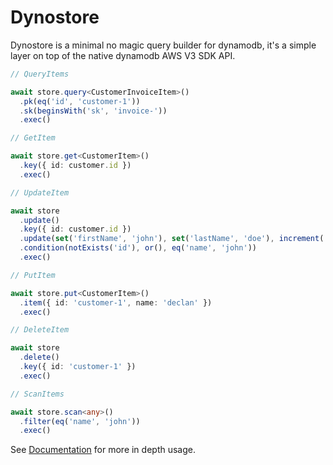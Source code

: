# Dynostore

Dynostore is a minimal no magic query builder for dynamodb, it's a simple layer on top of the native dynamodb AWS V3 SDK
API.

```ts
// QueryItems

await store.query<CustomerInvoiceItem>()
  .pk(eq('id', 'customer-1'))
  .sk(beginsWith('sk', 'invoice-'))
  .exec()
```

```ts
// GetItem

await store.get<CustomerItem>()
  .key({ id: customer.id })
  .exec()
```

```ts
// UpdateItem

await store
  .update()
  .key({ id: customer.id })
  .update(set('firstName', 'john'), set('lastName', 'doe'), increment('version', 1))
  .condition(notExists('id'), or(), eq('name', 'john'))
  .exec()
```

```ts
// PutItem

await store.put<CustomerItem>()
  .item({ id: 'customer-1', name: 'declan' })
  .exec()
```

```ts
// DeleteItem

await store
  .delete()
  .key({ id: 'customer-1' })
  .exec()
```

```ts
// ScanItems

await store.scan<any>()
  .filter(eq('name', 'john'))
  .exec()
```

See  [Documentation](declanprice.github.io/dynostore/) for more in depth usage.

 

